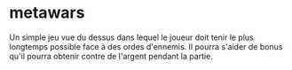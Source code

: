 # metawars
Un simple jeu vue du dessus dans lequel le joueur doit tenir le plus longtemps possible face à des ordes d'ennemis. Il pourra s'aider de bonus qu'il pourra obtenir contre de l'argent pendant la partie.
